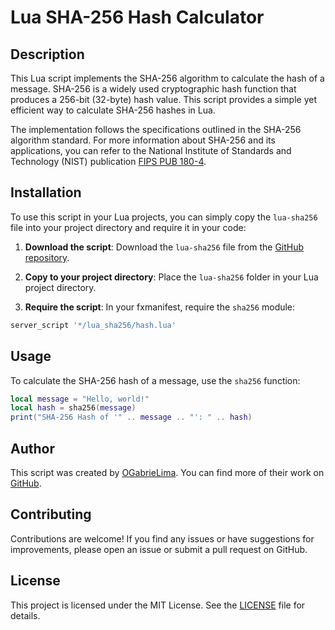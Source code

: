 
# Lua SHA-256 Hash Calculator

## Description
This Lua script implements the SHA-256 algorithm to calculate the hash of a message. SHA-256 is a widely used cryptographic hash function that produces a 256-bit (32-byte) hash value. This script provides a simple yet efficient way to calculate SHA-256 hashes in Lua.

The implementation follows the specifications outlined in the SHA-256 algorithm standard. For more information about SHA-256 and its applications, you can refer to the National Institute of Standards and Technology (NIST) publication [FIPS PUB 180-4](https://csrc.nist.gov/publications/detail/fips/180/4/final).

## Installation
To use this script in your Lua projects, you can simply copy the `lua-sha256` file into your project directory and require it in your code:

1. **Download the script**: Download the `lua-sha256` file from the [GitHub repository](https://github.com/OGabrieLima/lua-sha256/releases).

2. **Copy to your project directory**: Place the `lua-sha256` folder in your Lua project directory.

3. **Require the script**: In your fxmanifest, require the `sha256` module:

```lua
server_script '*/lua_sha256/hash.lua'
```

## Usage
To calculate the SHA-256 hash of a message, use the `sha256` function:

```lua
local message = "Hello, world!"
local hash = sha256(message)
print("SHA-256 Hash of '" .. message .. "': " .. hash)
```

## Author
This script was created by [OGabrieLima](https://github.com/OGabrieLima). You can find more of their work on [GitHub](https://github.com/OGabrieLima).

## Contributing
Contributions are welcome! If you find any issues or have suggestions for improvements, please open an issue or submit a pull request on GitHub.

## License
This project is licensed under the MIT License. See the [LICENSE](LICENSE) file for details.
